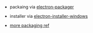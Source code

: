 - packaing via [electron-packager](https://github.com/electron-userland/electron-packager)
- installer via [electron-installer-windows](https://github.com/electron-userland/electron-installer-windows)

- [more packaging ref](https://github.com/electron-userland/electron-packager#related)